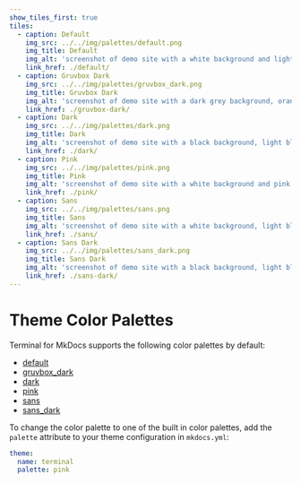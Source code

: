 ```yaml
---
show_tiles_first: true
tiles:
  - caption: Default
    img_src: ../../img/palettes/default.png
    img_title: Default
    img_alt: 'screenshot of demo site with a white background and light blue hyperlinks.'
    link_href: ./default/
  - caption: Gruvbox Dark
    img_src: ../../img/palettes/gruvbox_dark.png
    img_title: Gruvbox Dark
    img_alt: 'screenshot of demo site with a dark grey background, orange hyperlinks, and light yellow text.'
    link_href: ./gruvbox-dark/
  - caption: Dark
    img_src: ../../img/palettes/dark.png
    img_title: Dark
    img_alt: 'screenshot of demo site with a black background, light blue hyperlinks, and white text.'
    link_href: ./dark/    
  - caption: Pink
    img_src: ../../img/palettes/pink.png
    img_title: Pink
    img_alt: 'screenshot of demo site with a white background and pink hyperlinks.'
    link_href: ./pink/        
  - caption: Sans
    img_src: ../../img/palettes/sans.png
    img_title: Sans
    img_alt: 'screenshot of demo site with a white background, light blue hyperlinks, and sans font.'
    link_href: ./sans/    
  - caption: Sans Dark
    img_src: ../../img/palettes/sans_dark.png
    img_title: Sans Dark
    img_alt: 'screenshot of demo site with a black background, light blue hyperlinks, and white text in sans font.'
    link_href: ./sans-dark/            
---
```

# Theme Color Palettes
Terminal for MkDocs supports the following color palettes by default:

  - [default](default.md)
  - [gruvbox_dark](gruvbox-dark.md)
  - [dark](dark.md)
  - [pink](pink.md)
  - [sans](sans.md)
  - [sans_dark](sans-dark.md)

To change the color palette to one of the built in color palettes, add the `palette` attribute to your theme configuration in `mkdocs.yml`:

```yaml
theme:
  name: terminal
  palette: pink
```

